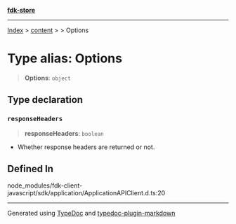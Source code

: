 [**fdk-store**](../../../README.md)
***

[Index](../../../API.md) > [content](../../README.md) > [<internal>](../README.md) > Options

# Type alias: Options

> **Options**: `object`

## Type declaration

### `responseHeaders`

> **responseHeaders**: `boolean`

- Whether response headers are returned or not.

## Defined In

node\_modules/fdk-client-javascript/sdk/application/ApplicationAPIClient.d.ts:20

***
Generated using [TypeDoc](https://typedoc.org/) and [typedoc-plugin-markdown](https://www.npmjs.com/package/typedoc-plugin-markdown)
